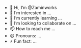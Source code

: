 - 👋 Hi, I’m @Zaminworks
- 👀 I’m interested in ...
- 🌱 I’m currently learning ...
- 💞️ I’m looking to collaborate on ...
- 📫 How to reach me ...
- 😄 Pronouns: ...
- ⚡ Fun fact: ...

<!---
Zaminworks/Zaminworks is a ✨ special ✨ repository because its `README.md` (this file) appears on your GitHub profile.
You can click the Preview link to take a look at your changes.
--->
